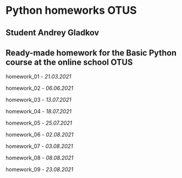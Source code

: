# Python homeworks OTUS

## Student Andrey Gladkov
## Ready-made homework for the Basic Python course at the online school OTUS

homework_01 - *21.03.2021*

homework_02 - *06.06.2021*

homework_03 - *13.07.2021*

homework_04 - *18.07.2021*

homework_05 - *25.07.2021*

homework_06 - *02.08.2021*

homework_07 - *03.08.2021*

homework_08 - *08.08.2021*

homework_09 - *23.08.2021*